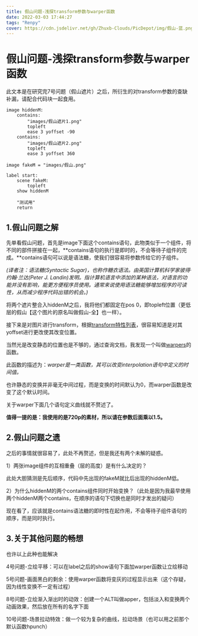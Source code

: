 ```yaml
---
title: 假山问题-浅探transform参数与warper函数
date: 2022-03-03 17:44:27
tags: "Renpy"
cover: https://cdn.jsdelivr.net/gh/Zhuxb-Clouds/PicDepot/img/假山-蓝.png
---
```


# 假山问题-浅探transform参数与warper函数

此文本是在研究完7号问题（假山遮片）之后，所衍生的对transform参数的查缺补漏，请配合代码块一起食用。

```
image hiddenM:
    contains:
        "images/假山遮片1.png"
        topleft
        ease 3 yoffset -90
    contains:
        "images/假山遮片2.png"
        topleft
        ease 3 yoffset 360

image fakeM = "images/假山.png"

label start:
    scene fakeM:
        topleft
    show hiddenM

    "测试用"
    return

```

## 1.假山问题之解

先单看假山问题，首先是image下面这个contains语句，此物类似于一个组件，将不同的部件拼接在一起，**contains语句的执行是即时的，不会等待子组件的完成。**contains语句可以说是语法糖，使我们很容易将参数传给它的子组件。

 *(译者注：语法糖(Syntactic Sugar)，也称作糖衣语法。由英国计算机科学家彼得·约翰·兰达(Peter J. Landin)发明。指计算机语言中添加的某种语法，对语言的功能并没有影响，能更方便程序员使用。通常来说使用语法糖能够增加程序的可读性，从而减少程序代码出错的机会。)*

将两个遮片整合入hiddenM之后，我将他们都固定在pos 0，即topleft位置（更低层的假山【这个图片的原名叫做假山-全】也一样）。

接下来是对图片进行transform，根据[transform特性列表](https://renpy.cn/doc/atl.html?highlight=image%20contain#transform-properties)，很容易知道是对其yoffset进行更改使其改变位置。

当然光是改变静态的位置也是不够的，通过查询文档，我发现一个叫做[warpers](https://renpy.cn/doc/atl.html?highlight=linear%20ease#warpers)的函数。

此函数的描述为：*warper是一类函数，其可以改变interpolation语句中定义的时间值。*

也许静态的变换并非毫无中间过程，而是变换的时间默认为0，而warper函数是改变了这个默认时间。

关于warper下面几个语句定义曲线就不赘述了。

**值得一提的是：我使用的是720p的素材，所以请在参数后面乘以1.5。**

## 2.假山问题之遗

之后的事情就很容易了，此处不再赘述，但是我还有两个未解的疑惑。

1）两张image组件的互相重叠（层的高度）是有什么决定的？

此处大胆猜测是先后顺序，代码中先出现的fakeM就比后出现的hiddenM低。

2）为什么hiddenM的两个contains组件同时开始变换？（此处是因为我最早使用两个hiddenM两个contains，在顺序的语句下切换也是同时才发出的疑问）

现在看了，应该就是contains语法糖的即时性在起作用，不会等待子组件语句的顺序，而是同时执行。

## 3.关于其他问题的畅想

也许以上此种也能解决

4号问题-立绘平移：可以在label之后的show语句下面加warper函数让立绘移动

5号问题-画面黑白的剩余：使用warper函数将变灰的过程显示出来（这个存疑，因为线性变换不一定有过程）

8号问题-立绘渐入渐出时的动效：创建一个ALT叫做apper，包括淡入和变换两个动画效果，然后放在所有的名字下面

10号问题-场景拉动特效：做一个较为复杂的曲线，拉动场景（也可以用之前那个默认函数hpunch）



